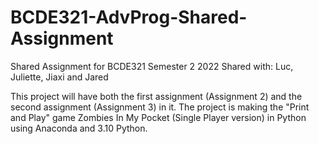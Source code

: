 # BCDE321-AdvProg-Shared-Assignment
Shared Assignment for BCDE321 Semester 2 2022
Shared with: Luc, Juliette, Jiaxi and Jared

This project will have both the first assignment (Assignment 2) and the second assignment (Assignment 3) in it.
The project is making the "Print and Play" game Zombies In My Pocket (Single Player version) in Python using Anaconda and 3.10 Python.
